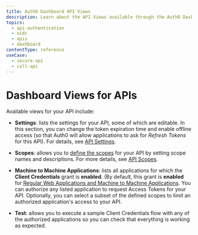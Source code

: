 ```yaml
---
title: Auth0 Dashboard API Views
description: Learn about the API Views available through the Auth0 Dashboard.
topics:
  - api-authentication
  - oidc
  - apis
  - dashboard
contentType: reference
useCase:
  - secure-api
  - call-api
---
```


# Dashboard Views for APIs

Available views for your API include:

- **Settings**: lists the settings for your API, some of which are editable. In this section, you can change the token expiration time and enable offline access (so that Auth0 will allow applications to ask for <dfn data-key="refresh-token">Refresh Tokens</dfn> for this API). For details, see [API Settings](/api-auth/references/dashboard/api-settings).

- **Scopes**: allows you to [define the scopes](/scopes/current/guides/define-scopes-using-dashboard) for your API by setting scope names and descriptions. For more details, see [API Scopes](/scopes/current/api-scopes).

- **Machine to Machine Applications**: lists all applications for which the **Client Credentials** grant is **enabled**. (By default, this grant is **enabled** for [Regular Web Applications and Machine to Machine Applications](/applications). You can authorize any listed application to request Access Tokens for your API. Optionally, you can select a subset of the defined scopes to limit an authorized application's access to your API. 

- **Test**: allows you to execute a sample Client Credentials flow with any of the authorized applications so you can check that everything is working as expected.
